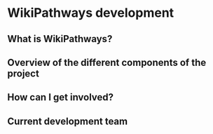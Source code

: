 # WikiPathways development

## What is WikiPathways?

## Overview of the different components of the project

## How can I get involved?

## Current development team
